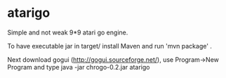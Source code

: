 atarigo
=======

Simple and not weak 9*9 atari go engine.

To have executable jar in target/ install Maven and run 'mvn package' .

Next download gogui (http://gogui.sourceforge.net/), use Program->New Program and type java -jar chrogo-0.2.jar
atarigo

